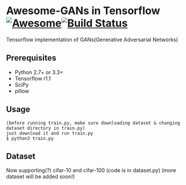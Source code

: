 # Awesome-GANs in Tensorflow [![Awesome](https://cdn.rawgit.com/sindresorhus/awesome/d7305f38d29fed78fa85652e3a63e154dd8e8829/media/badge.svg)](https://github.com/sindresorhus/awesome)[![Build Status](https://travis-ci.org/dwyl/esta.svg?branch=master)](https://travis-ci.org/)
Tensorflow implementation of GANs(Generative Adversarial Networks)

## Prerequisites
* Python 2.7+ or 3.3+
* Tensorflow r1.1
* SciPy
* pillow

## Usage
    (before running train.py, make sure downloading dataset & changing dataset directory in train.py)
    just download it and run train.py
    $ python3 train.py

## Dataset
Now supporting(?) cifar-10 and cifar-100 (code is in dataset.py)
(more dataset will be added soon!)